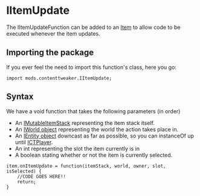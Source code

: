 # IItemUpdate

The IItemUpdateFunction can be added to an [Item](/Mods/ContentTweaker/Vanilla/Creatable_Content/Item/) to allow code to be executed whenever the item updates.

## Importing the package
If you ever feel the need to import this function's class, here you go:
```zenscript
import mods.contenttweaker.IItemUpdate;
```

## Syntax
We have a void function that takes the following parameters (in order)

- An [IMutableItemStack](/Mods/ContentTweaker/Vanilla/Types/Item/IMutableItemStack/) representing the item stack itself.
- An [IWorld object](/Mods/ContentTweaker/Vanilla/Types/World/IWorld/) representing the world the action takes place in.
- An [IEntity object](/Vanilla/Entities/IEntity/) downcast as far as possible, so you can instanceOf up until [ICTPlayer](/Mods/ContentTweaker/Vanilla/Types/Player/ICTPlayer/).
- An int representing the slot the item currently is in
- A boolean stating whether or not the item is currently selected.

```zenscript
item.onItemUpdate = function(itemStack, world, owner, slot, isSelected) {
    //CODE GOES HERE!!
    return;
}
```